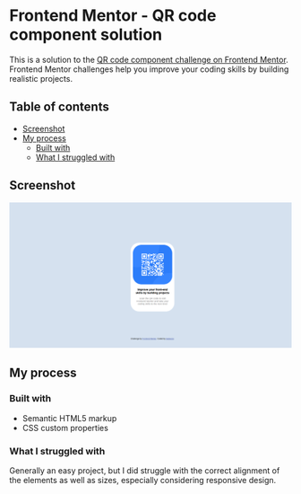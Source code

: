 # Frontend Mentor - QR code component solution

This is a solution to the [QR code component challenge on Frontend Mentor](https://www.frontendmentor.io/challenges/qr-code-component-iux_sIO_H). Frontend Mentor challenges help you improve your coding skills by building realistic projects. 

## Table of contents

- [Screenshot](#screenshot)
- [My process](#my-process)
  - [Built with](#built-with)
  - [What I struggled with](#what-i-struggled-with)

## Screenshot

![](./images/screenshot.png)

## My process

### Built with

- Semantic HTML5 markup
- CSS custom properties


### What I struggled with

Generally an easy project, but I did struggle with the correct alignment of the elements as well as sizes, especially considering responsive design.

